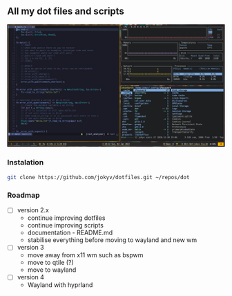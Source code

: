 ## All my dot files and scripts

![main_screen](./main_screen.png)

### Instalation

```bash
git clone https://github.com/jokyv/dotfiles.git ~/repos/dot
```

### Roadmap

- [ ] version 2.x
  - continue improving dotfiles
  - continue improving scripts
  - documentation - README.md
  - stabilise everything before moving to wayland and new wm
- [ ] version 3
  - move away from x11 wm such as bspwm
  - move to qtile (?)
  - move to wayland
- [ ] version 4
  - Wayland with hyprland
